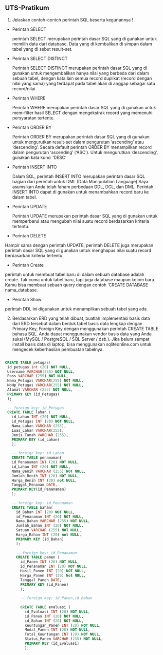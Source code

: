 ## UTS-Pratikum

1. Jelaskan contoh-contoh perintah SQL beserta kegunannya ! 

- Perintah SELECT

  perintah SELECT merupakan perintah dasar SQL yang di gunakan untuk memilih data dari database. Data yang di kembalikan di simpan dalam tabel yang di sebut result-set.
  
- Perintah SELECT DISTINCT

  Perintah SELECT DISTINCT merupakan perintah dasar SQL yang di gunakan untuk mengembalikan hanya nilai yang berbeda dari dalam sebuah tabel, dengan kata lain semua record duplikat (record dengan nilai yang sama) yang terdapat pada tabel akan di anggap sebagai satu record/nilai

- Perintah WHERE

  Perintah WHERE merupakan perintah dasar SQL yang di gunakan untuk mem-filter hasil SELECT dengan mengekstrak record yang memenuhi persyaratan tertentu.
 
- Perintah ORDER BY

  Perintah ORDER BY merupakan perintah dasar SQL yang di gunakan untuk mengurutkan result-set dalam pengurutan ‘ascending’ atau ‘descending’. Secara default perintah ORDER BY menampilkan record dalam pengurutan ‘ascending’ (‘ASC’). Untuk mengurutkan ‘descending’, gunakan kata kunci ‘DESC’

- Perintah INSERT INTO

  Dalam SQL, perintah INSERT INTO merupakan perintah dasar SQL bagian dari perintah untuk DML (Data Manipulation Language) Saya asumsikan Anda telah faham perbedaan DDL, DCL, dan DML. Perintah INSERT INTO dapat di gunakan untuk menambahkan record baru ke dalam tabel. 

- Perintah UPDATE

  Perintah UPDATE merupakan perintah dasar SQL yang di gunakan untuk memperbarui atau mengubah nilai suatu record berdasarkan kriteria tertentu.
 
 - Perintah DELETE

  Hampir sama dengan perintah UPDATE, perintah DELETE juga merupakan perintah dasar SQL yang di gunakan untuk menghapus nilai suatu record berdasarkan kriteria tertentu.
 
 - Perintah Create 
 
  perintah untuk membuat tabel baru di dalam sebuah database adalah create. Tak cuma untuk tabel baru, tapi juga database maupun kolom baru. Kamu bisa membuat sebuah query dengan contoh ‘CREATE DATABASE nama_database. 
 
 - Perintah Show
  
  perintah DDL ini digunakan untuk menampilkan sebuah tabel yang ada.
  
  
 2. Berdasarkan ERD yang telah dibuat, buatlah implementasi basis data dari ERD tersebut dalam bentuk tabel basis data lengkap dengan Primary Key, Foreign Key dengan menggunakan perintah CREATE TABLE bahasa SQL. Anda dapat menggunakan vendor basis data yang Anda sukai (MySQL / PostgreSQL / SQL Server / dsb.). Jika belum sempat install basis data di laptop, bisa menggunakan sqliteonline.com untuk mengecek keberhasilan pembuatan tabelnya. 
 
 ```sql

CREATE TABLE petugas(
  id_petugas int (20) NOT NULL,
  Username VARCHAR(255) NOT NULL,
  Pass VARCHAR (255) NOT NULL,
  Nama_Petugas VARCHAR(255) NOT NULL,
  NoHp_Petugas VARCHAR(255) NOT NULL,
  Alamat VARCHAR (255) NOT NULL,
  PRIMARY KEY (id_Petugas)
  );
  
  -- foreign key: id_Petugas
  CREATE TABLE lahan (
    id_Lahan INT (20) NOT NULL,
    id_Petugas INT (20) NOT NULL,
    Nama_Lahan VARCHAR (255),
    Luas_Lahan VARCHAR(255),
    Jenis_Tanah VARCHAR (255),
    PRIMARY KEY (id_Lahan)
    );
    
    -- foreign key: id_Lahan
    CREATE TABLE penanaman{
    id_Penanaman INT (20) NOT NULL,
    id_Lahan INT (20) NOT NULL,
    Nama_Benih VARCHAR (255) NOT NULL,
    Jumlah_Benih INT (20) NOT NULL,
    Harga_Benih INT (20) not NULL,
    Tanggal_Menanam DATE,
    PRIMARY KEY(id_Penanaman)
    );
    
    -- foreign key: id_Penanaman 
    CREATE TABLE bahan(
      id_Bahan INT (20) NOT NULL,
      id_Penanaman INT (20) NOT NULL,
      Nama_Bahan VARCHAR (255) NOT NULL,
      Jumlah_Bahan INT (20) NOT NULL,
      Satuan VARCHAR (255) NOT NULL,
      Harga_Bahan INT (20) not NULL,
      PRIMARY KEY (id_Bahan)
      );
      
      -- foreign key: id_Penanaman 
      CREATE TABLE panen (
        id_Panen INT (20) NOT NULL,
        id_Penanaman INT (20) NOT NULL,
        Hasil_Panen INT (20) NOT NULL,
        Harga_Panen INT (20) Not NULL,
        Tanggal_Panen DATE,
        PRIMARY KEY (id_Panen)
        );
        
        -- foreign key: id_Panen,id_Bahan
        
        CREATE TABLE evaluasi (
          id_Evaluasi INT (20) NOT NULL,
          id_Panen INT (20) NOT NULL,
          id_Bahan INT (20) NOT NULL,
          Keuntungan_Panen INT (20) NOT NULL,
          Modal_Panen INT (20) NOT NULL,
          Total_Keuntungan INT (20) NOT NULL,
          Status_Panen VARCHAR (255) NOT NULL,
          PRIMARY KEY (id_Evaluasi)
          );

```
